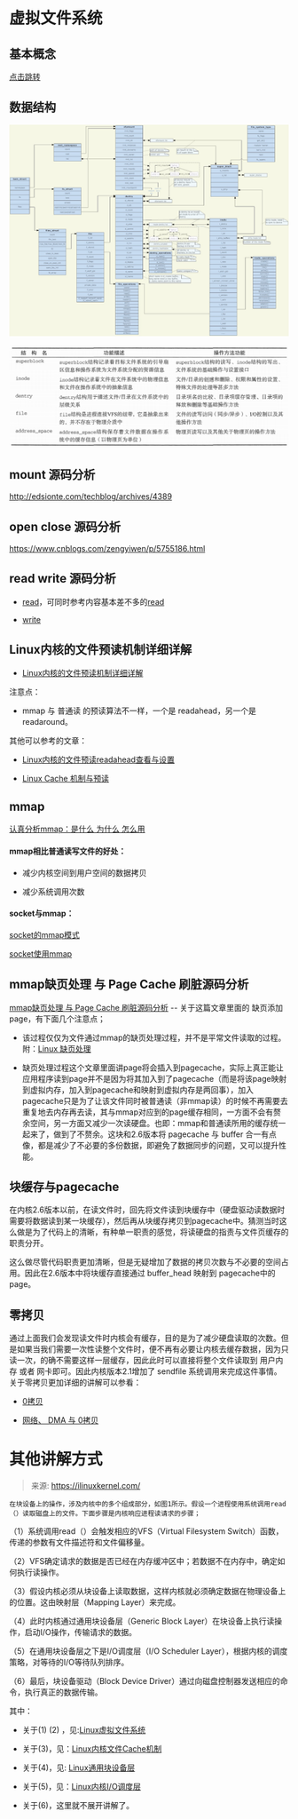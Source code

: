 
# 虚拟文件系统
## 基本概念
[点击跳转](https://zhuanlan.zhihu.com/p/402127017)

## 数据结构
![vfs-frame-look](README.assets/vfs-frame-look.png)

![VFS](README.assets/VFS.png)

## mount 源码分析
http://edsionte.com/techblog/archives/4389         


## open close 源码分析
https://www.cnblogs.com/zengyiwen/p/5755186.html

## read write 源码分析
- [read](https://zhuanlan.zhihu.com/p/476181560?utm_id=0)，可同时参考内容基本差不多的[read](https://github.com/lcdzhao/operating_system/blob/master/theory/6.%20%E6%96%87%E4%BB%B6%E7%B3%BB%E7%BB%9F/2.%20%E8%99%9A%E6%8B%9F%E6%96%87%E4%BB%B6%E7%B3%BB%E7%BB%9F/README.assets/Linux.Kernel.Read.Procedure.pdf)

- [write](https://github.com/lcdzhao/operating_system/blob/master/theory/6.%20%E6%96%87%E4%BB%B6%E7%B3%BB%E7%BB%9F/2.%20%E8%99%9A%E6%8B%9F%E6%96%87%E4%BB%B6%E7%B3%BB%E7%BB%9F/README.assets/Linux.Kernel.Write.Procedure.pdf)

## Linux内核的文件预读机制详细详解
- [Linux内核的文件预读机制详细详解](https://blog.csdn.net/kunyus/article/details/104620057)

注意点：
- mmap 与 普通读 的预读算法不一样，一个是 readahead，另一个是 readaround。

其他可以参考的文章：

  - [Linux内核的文件预读readahead查看与设置](https://blog.51cto.com/u_15338523/3592323)
  
  - [Linux Cache 机制与预读](https://github.com/lcdzhao/operating_system/blob/master/theory/6.%20%E6%96%87%E4%BB%B6%E7%B3%BB%E7%BB%9F/2.%20%E8%99%9A%E6%8B%9F%E6%96%87%E4%BB%B6%E7%B3%BB%E7%BB%9F/README.assets/Linux.Kernel.Cache.pdf)

## mmap

[认真分析mmap：是什么 为什么 怎么用](https://www.cnblogs.com/huxiao-tee/p/4660352.html)

#### mmap相比普通读写文件的好处：

- 减少内核空间到用户空间的数据拷贝

- 减少系统调用次数

#### socket与mmap：

[socket的mmap模式](https://blog.csdn.net/qq_17045267/article/details/117994823)

[socket使用mmap](https://blog.csdn.net/ruixj/article/details/4153118)

## mmap缺页处理 与 Page Cache 刷脏源码分析

[mmap缺页处理 与 Page Cache 刷脏源码分析](https://www.leviathan.vip/2019/06/01/Linux%E5%86%85%E6%A0%B8%E6%BA%90%E7%A0%81%E5%88%86%E6%9E%90-Page-Cache%E5%8E%9F%E7%90%86%E5%88%86%E6%9E%90/) -- 关于这篇文章里面的 缺页添加page，有下面几个注意点；

- 该过程仅仅为文件通过mmap的缺页处理过程，并不是平常文件读取的过程。附：[Linux 缺页处理](https://www.leviathan.vip/2019/03/03/Linux%E5%86%85%E6%A0%B8%E6%BA%90%E7%A0%81%E5%88%86%E6%9E%90-%E5%86%85%E5%AD%98%E8%AF%B7%E9%A1%B5%E6%9C%BA%E5%88%B6/)

- 缺页处理过程这个文章里面讲page将会插入到pagecache，实际上真正能让应用程序读到page并不是因为将其加入到了pagecache（而是将该page映射到虚拟内存，加入到pagecache和映射到虚拟内存是两回事），加入pagecache只是为了让该文件同时被普通读（非mmap读）的时候不再需要去重复地去内存再去读，其与mmap对应到的page缓存相同，一方面不会有赘余空间，另一方面又减少一次读硬盘。也即：mmap和普通读所用的缓存统一起来了，做到了不赘余。这块和2.6版本将 pagecache 与 buffer 合一有点像，都是减少了不必要的多份数据，即避免了数据同步的问题，又可以提升性能。


## 块缓存与pagecache
在内核2.6版本以前，在读文件时，回先将文件读到块缓存中（硬盘驱动读数据时需要将数据读到某一块缓存），然后再从块缓存拷贝到pagecache中。猜测当时这么做是为了代码上的清晰，有种单一职责的感觉，将读硬盘的指责与文件页缓存的职责分开。

这么做尽管代码职责更加清晰，但是无疑增加了数据的拷贝次数与不必要的空间占用。因此在2.6版本中将块缓存直接通过 buffer_head 映射到 pagecache中的page。


## 零拷贝
通过上面我们会发现读文件时内核会有缓存，目的是为了减少硬盘读取的次数。但是如果当我们需要一次性读整个文件时，便不再有必要让内核去缓存数据，因为只读一次，的确不需要这样一层缓存，因此此时可以直接将整个文件读取到 用户内存 或者 网卡即可。因此内核版本2.1增加了 sendfile 系统调用来完成这件事情。关于零拷贝更加详细的讲解可以参看：

- [0拷贝](https://blog.csdn.net/m0_68064743/article/details/123956987)

- [网络、 DMA 与 0拷贝](https://blog.csdn.net/hancoder/article/details/112149121)



# 其他讲解方式
> 来源: https://ilinuxkernel.com/

    在块设备上的操作，涉及内核中的多个组成部分，如图1所示。假设一个进程使用系统调用read（）读取磁盘上的文件。下面步骤是内核响应进程读请求的步骤；

（1）系统调用read（）会触发相应的VFS（Virtual Filesystem Switch）函数，传递的参数有文件描述符和文件偏移量。

（2）VFS确定请求的数据是否已经在内存缓冲区中；若数据不在内存中，确定如何执行读操作。

（3）假设内核必须从块设备上读取数据，这样内核就必须确定数据在物理设备上的位置。这由映射层（Mapping Layer）来完成。

（4）此时内核通过通用块设备层（Generic Block Layer）在块设备上执行读操作，启动I/O操作，传输请求的数据。

（5）在通用块设备层之下是I/O调度层（I/O Scheduler Layer），根据内核的调度策略，对等待的I/O等待队列排序。

（6）最后，块设备驱动（Block Device Driver）通过向磁盘控制器发送相应的命令，执行真正的数据传输。

其中：

- 关于(1) (2) ，见:[Linux虚拟文件系统](https://github.com/lcdzhao/operating_system/blob/master/theory/6.%20%E6%96%87%E4%BB%B6%E7%B3%BB%E7%BB%9F/2.%20%E8%99%9A%E6%8B%9F%E6%96%87%E4%BB%B6%E7%B3%BB%E7%BB%9F/README.assets/Linux.Virtual.Filesystem.pdf)

- 关于(3)，见：[Linux内核文件Cache机制](https://github.com/lcdzhao/operating_system/blob/master/theory/6.%20%E6%96%87%E4%BB%B6%E7%B3%BB%E7%BB%9F/2.%20%E8%99%9A%E6%8B%9F%E6%96%87%E4%BB%B6%E7%B3%BB%E7%BB%9F/README.assets/Linux.Kernel.Cache.pdf)

- 关于(4)，见: [Linux通用块设备层](https://github.com/lcdzhao/operating_system/blob/master/theory/6.%20%E6%96%87%E4%BB%B6%E7%B3%BB%E7%BB%9F/2.%20%E8%99%9A%E6%8B%9F%E6%96%87%E4%BB%B6%E7%B3%BB%E7%BB%9F/README.assets/Linux.Generic.Block.Layer.pdf)

- 关于(5)，见：[Linux内核I/O调度层](https://github.com/lcdzhao/operating_system/blob/master/theory/6.%20%E6%96%87%E4%BB%B6%E7%B3%BB%E7%BB%9F/2.%20%E8%99%9A%E6%8B%9F%E6%96%87%E4%BB%B6%E7%B3%BB%E7%BB%9F/README.assets/Linux.Kernel.IO.Scheduler.pdf)

- 关于(6)，这里就不展开讲解了。
